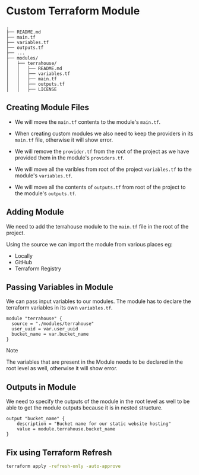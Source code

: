 # Custom Terraform Module

```text
.
├── README.md
├── main.tf
├── variables.tf
├── outputs.tf
├── ...
├── modules/
│   ├── terrahouse/
│   │   ├── README.md
│   │   ├── variables.tf
│   │   ├── main.tf
│   │   ├── outputs.tf
│   │   ├── LICENSE
```

## Creating Module Files

- We will move the `main.tf` contents to the module's `main.tf`.

- When creating custom modules we also need to keep the providers in its `main.tf` file, otherwise it will show error.

- We will remove the `provider.tf` from the root of the project as we have provided them in the module's `providers.tf`.

- We will move all the varibles from root of the project `variables.tf` to the module's `variables.tf`.

- We will move all the contents of `outputs.tf` from root of the project to the module's `outputs.tf`.

## Adding Module 

We need to add the terrahouse module to the `main.tf` file in the root of the project.

Using the source we can import the module from various places eg:
- Locally
- GitHub
- Terraform Registry

## Passing Variables in Module

We can pass input variables to our modules.
The module has to declare the terraform variables in its own `variables.tf`.

```hcl
module "terrahouse" {
  source = "./modules/terrahouse"
  user_uuid = var.user_uuid
  bucket_name = var.bucket_name
}
```

> [!NOTE]
> The variables that are present in the Module needs to be declared in the root level as well, otherwise it will show error.

## Outputs in Module

We need to specify the outputs of the module in the root level as well to be able to get the module outputs because it is in nested structure.

```hcl
output "bucket_name" {
    description = "Bucket name for our static website hosting"
    value = module.terrahouse.bucket_name
}
```

## Fix using Terraform Refresh

```sh
terraform apply -refresh-only -auto-approve
```